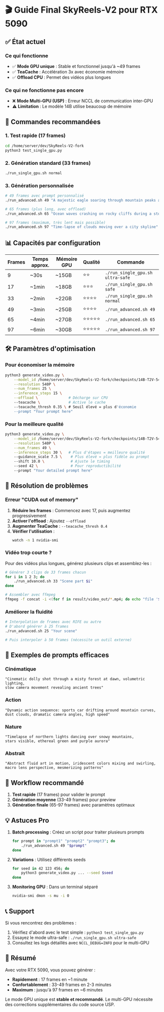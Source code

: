 # 🎬 Guide Final SkyReels-V2 pour RTX 5090

## ✅ État actuel

### Ce qui fonctionne
- ✅ **Mode GPU unique** : Stable et fonctionnel jusqu'à ~49 frames
- ✅ **TeaCache** : Accélération 3x avec économie mémoire
- ✅ **Offload CPU** : Permet des vidéos plus longues

### Ce qui ne fonctionne pas encore
- ❌ **Mode Multi-GPU (USP)** : Erreur NCCL de communication inter-GPU
- ⚠️ **Limitation** : Le modèle 14B utilise beaucoup de mémoire

## 🚀 Commandes recommandées

### 1. Test rapide (17 frames)
```bash
cd /home/server/dev/SkyReels-V2-fork
python3 test_single_gpu.py
```

### 2. Génération standard (33 frames)
```bash
./run_single_gpu.sh normal
```

### 3. Génération personnalisée
```bash
# 49 frames avec prompt personnalisé
./run_advanced.sh 49 "A majestic eagle soaring through mountain peaks at sunset"

# 65 frames (plus long, avec offload)
./run_advanced.sh 65 "Ocean waves crashing on rocky cliffs during a storm"

# 97 frames (maximum, très lent mais possible)
./run_advanced.sh 97 "Time-lapse of clouds moving over a city skyline"
```

## 📊 Capacités par configuration

| Frames | Temps approx. | Mémoire GPU | Qualité | Commande |
|--------|--------------|-------------|---------|----------|
| 9 | ~30s | ~15GB | ⭐⭐ | `./run_single_gpu.sh ultra-safe` |
| 17 | ~1min | ~18GB | ⭐⭐⭐ | `./run_single_gpu.sh safe` |
| 33 | ~2min | ~22GB | ⭐⭐⭐⭐ | `./run_single_gpu.sh normal` |
| 49 | ~3min | ~25GB | ⭐⭐⭐⭐ | `./run_advanced.sh 49` |
| 65 | ~4min | ~27GB | ⭐⭐⭐⭐⭐ | `./run_advanced.sh 65` |
| 97 | ~6min | ~30GB | ⭐⭐⭐⭐⭐ | `./run_advanced.sh 97` |

## 🛠️ Paramètres d'optimisation

### Pour économiser la mémoire

```bash
python3 generate_video.py \
    --model_id /home/server/dev/SkyReels-V2-fork/checkpoints/14B-T2V-540P \
    --resolution 540P \
    --num_frames 25 \
    --inference_steps 15 \
    --offload \              # Décharge sur CPU
    --teacache \             # Active le cache
    --teacache_thresh 0.35 \ # Seuil élevé = plus d'économie
    --prompt "Your prompt here"
```

### Pour la meilleure qualité

```bash
python3 generate_video.py \
    --model_id /home/server/dev/SkyReels-V2-fork/checkpoints/14B-T2V-540P \
    --resolution 540P \
    --num_frames 49 \
    --inference_steps 30 \   # Plus d'étapes = meilleure qualité
    --guidance_scale 7.5 \    # Plus élevé = plus fidèle au prompt
    --shift 10.0 \            # Ajuste le timing
    --seed 42 \               # Pour reproductibilité
    --prompt "Your detailed prompt here"
```

## 🔧 Résolution de problèmes

### Erreur "CUDA out of memory"

1. **Réduire les frames** : Commencez avec 17, puis augmentez progressivement
2. **Activer l'offload** : Ajoutez `--offload`
3. **Augmenter TeaCache** : `--teacache_thresh 0.4`
4. **Vérifier l'utilisation** :
   ```bash
   watch -n 1 nvidia-smi
   ```

### Vidéo trop courte ?

Pour des vidéos plus longues, générez plusieurs clips et assemblez-les :

```bash
# Générer 3 clips de 33 frames chacun
for i in 1 2 3; do
    ./run_advanced.sh 33 "Scene part $i"
done

# Assembler avec ffmpeg
ffmpeg -f concat -i <(for f in result/video_out/*.mp4; do echo "file '$f'"; done) -c copy output_long.mp4
```

### Améliorer la fluidité

```bash
# Interpolation de frames avec RIFE ou autre
# D'abord générer à 25 frames
./run_advanced.sh 25 "Your scene"

# Puis interpoler à 50 frames (nécessite un outil externe)
```

## 📝 Exemples de prompts efficaces

### Cinématique
```
"Cinematic dolly shot through a misty forest at dawn, volumetric lighting, 
slow camera movement revealing ancient trees"
```

### Action
```
"Dynamic action sequence: sports car drifting around mountain curves, 
dust clouds, dramatic camera angles, high speed"
```

### Nature
```
"Timelapse of northern lights dancing over snowy mountains, 
stars visible, ethereal green and purple aurora"
```

### Abstrait
```
"Abstract fluid art in motion, iridescent colors mixing and swirling, 
macro lens perspective, mesmerizing patterns"
```

## 🎯 Workflow recommandé

1. **Test rapide** (17 frames) pour valider le prompt
2. **Génération moyenne** (33-49 frames) pour preview
3. **Génération finale** (65-97 frames) avec paramètres optimaux

## 💡 Astuces Pro

1. **Batch processing** : Créez un script pour traiter plusieurs prompts
   ```bash
   for prompt in "prompt1" "prompt2" "prompt3"; do
       ./run_advanced.sh 49 "$prompt"
   done
   ```

2. **Variations** : Utilisez différents seeds
   ```bash
   for seed in 42 123 456; do
       python3 generate_video.py ... --seed $seed
   done
   ```

3. **Monitoring GPU** : Dans un terminal séparé
   ```bash
   nvidia-smi dmon -s mu -i 0
   ```

## 📞 Support

Si vous rencontrez des problèmes :

1. Vérifiez d'abord avec le test simple : `python3 test_single_gpu.py`
2. Essayez le mode ultra-safe : `./run_single_gpu.sh ultra-safe`
3. Consultez les logs détaillés avec `NCCL_DEBUG=INFO` pour le multi-GPU

## 🎉 Résumé

Avec votre RTX 5090, vous pouvez générer :
- **Rapidement** : 17 frames en ~1 minute
- **Confortablement** : 33-49 frames en 2-3 minutes
- **Maximum** : jusqu'à 97 frames en ~6 minutes

Le mode GPU unique est **stable et recommandé**. Le multi-GPU nécessite des corrections supplémentaires du code source USP.